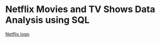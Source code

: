 # Netflix Movies and TV Shows Data Analysis using SQL
[Netflix logo](https://raw.githubusercontent.com/MadhurimaProjects/Netflix_project_sql/refs/heads/main/Rewrite_Netflix_Logo_Design_History_Evolution_0_1024x1024.webp)
